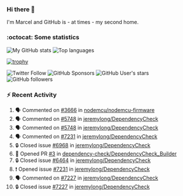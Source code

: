 ### Hi there 👋

I'm Marcel and GitHub is - at times - my second home.

<!--
**marcelstoer/marcelstoer** is a ✨ _special_ ✨ repository because its `README.md` (this file) appears on your GitHub profile.

Here are some ideas to get you started:

- 🔭 I’m currently working on ...
- 🌱 I’m currently learning ...
- 👯 I’m looking to collaborate on ...
- 🤔 I’m looking for help with ...
- 💬 Ask me about ...
- 📫 How to reach me: ...
- 😄 Pronouns: ...
- ⚡ Fun fact: ...
-->

### :octocat: Some statistics

<!-- https://github.com/anuraghazra/github-readme-stats -->

![My GitHub stats](https://github-readme-stats.vercel.app/api?username=marcelstoer&count_private=true&show_icons=true&hide_title=true)
![Top languages](https://github-readme-stats.vercel.app/api/top-langs/?username=marcelstoer&layout=compact&count_private=true&show_icons=true&hide_title=true&langs_count=10)

[![trophy](https://github-profile-trophy.vercel.app/?username=marcelstoer)](https://github.com/marcelstoer)

![Twitter Follow](https://img.shields.io/twitter/follow/frightanic?style=social)
![GitHub Sponsors](https://img.shields.io/github/sponsors/marcelstoer?style=social)
![GitHub User's stars](https://img.shields.io/github/stars/marcelstoer?style=social)
![GitHub followers](https://img.shields.io/github/followers/marcelstoer?style=social)

### :zap: Recent Activity

<!--START_SECTION:activity-->
1. 🗣 Commented on [#3666](https://github.com/nodemcu/nodemcu-firmware/pull/3666#issuecomment-2527234743) in [nodemcu/nodemcu-firmware](https://github.com/nodemcu/nodemcu-firmware)
2. 🗣 Commented on [#5748](https://github.com/jeremylong/DependencyCheck/issues/5748#issuecomment-2526189984) in [jeremylong/DependencyCheck](https://github.com/jeremylong/DependencyCheck)
3. 🗣 Commented on [#5748](https://github.com/jeremylong/DependencyCheck/issues/5748#issuecomment-2526187295) in [jeremylong/DependencyCheck](https://github.com/jeremylong/DependencyCheck)
4. 🗣 Commented on [#7231](https://github.com/jeremylong/DependencyCheck/issues/7231#issuecomment-2525610125) in [jeremylong/DependencyCheck](https://github.com/jeremylong/DependencyCheck)
5. 🔒 Closed issue [#6968](https://github.com/jeremylong/DependencyCheck/issues/6968) in [jeremylong/DependencyCheck](https://github.com/jeremylong/DependencyCheck)
6. 💪 Opened PR [#3](https://github.com/dependency-check/DependencyCheck_Builder/pull/3) in [dependency-check/DependencyCheck_Builder](https://github.com/dependency-check/DependencyCheck_Builder)
7. 🔒 Closed issue [#6464](https://github.com/jeremylong/DependencyCheck/issues/6464) in [jeremylong/DependencyCheck](https://github.com/jeremylong/DependencyCheck)
8. ❗ Opened issue [#7231](https://github.com/jeremylong/DependencyCheck/issues/7231) in [jeremylong/DependencyCheck](https://github.com/jeremylong/DependencyCheck)
9. 🗣 Commented on [#7227](https://github.com/jeremylong/DependencyCheck/issues/7227#issuecomment-2520409474) in [jeremylong/DependencyCheck](https://github.com/jeremylong/DependencyCheck)
10. 🔒 Closed issue [#7227](https://github.com/jeremylong/DependencyCheck/issues/7227) in [jeremylong/DependencyCheck](https://github.com/jeremylong/DependencyCheck)
<!--END_SECTION:activity-->

